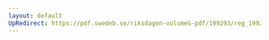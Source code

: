 ```yaml
---
layout: default
UpRedirect: https://pdf.swedeb.se/riksdagen-volumeG-pdf/199293/reg_199293_TU/reg_199293_TU_0007.pdf
---
```


